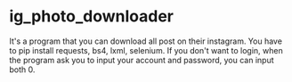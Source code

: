 # ig_photo_downloader
It's a program that you can download all post on their instagram.
You have to pip install requests, bs4, lxml, selenium.
If you don't want to login, when the program ask you to input your account and password, you can input both 0.
